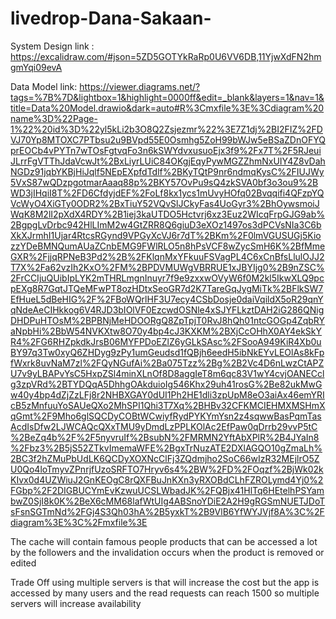 # livedrop-Dana-Sakaan-
System Design link : https://excalidraw.com/#json=5ZD5GOTYkRaRp0U6VV6DB,11YjwXdFN2hmgmYqi09evA


Data Model link: https://viewer.diagrams.net/?tags=%7B%7D&lightbox=1&highlight=0000ff&edit=_blank&layers=1&nav=1&title=Data%20Model.drawio&dark=auto#R%3Cmxfile%3E%3Cdiagram%20name%3D%22Page-1%22%20id%3D%22yl5kLi2b3O8Q2Zsjezmr%22%3E7Z1dj%2BI2FIZ%2FDVJ70Yp8MTOXC7PTbsu2u9BVpd55E0Osmhg5ZoH99bWJw5eBSaZDnOFYQprEOCb4vPYTn7wTOsFgtvqFo3n6kSWYdvxusuoEjx3f9%2Fx7T%2F5RJeuiJLrrFgVTThJdaVcwJt%2BxLiyrLUiC84OKgjEqyPywMGZZhmNxUIY4Z8vDahNGDz91jqbYKBjHiJqlf5NEpEXpfdTdlf%2BKyTQtP9nr6ndmqKysC%2FIUJWy5VxS87wQDzpgotmarAaaq88p%2BKY57OvPu9sQ4zkSVA0bf3o3ou9%2BWD3jIHqiI8T%2FD6CfdyjdEF%2FoLf8kx1ycs1mUvyHOfq02Bvqqifi4QFzpYQVcWyO4XiGTy0ODR2%2BxTiuY52VQvSlJCkyFas4UoGyr3%2BhOywsmoiJWqK8M2lI2pXdX4RDY%2B1iej3kaUTDO5Hctvrj6xz3Euz2WIcqFrpGJG9ab%2BgpgLvDrbc942HlLImM2w4GtZRR8Q6giuD3eXOz1497os3dPCVsNIa3C6bXkXJrmhI1Ujar4RtcsRGynd9VPGyXcVJ6r7dT%2BKm%2F0lmVGUSUGj5KiozzYDeBMNQumAUaZCnbEMG9FWlRLO5n8hPsVCF8wZycSmH6K%2BfMmeGXR%2FjjqRPNeB3Pd2%2B%2FKlqnMxYFkuuFSVagPL4C6xCnBfsLlulOJJ2T7X%2Fa62vzIh2KxO%2FM%2BPDVMUWgVBRRUE1xJBYIjg0%2B9nZSC%2FrCCIjuQUibIpLYK2mTHRLmgnInuyr7f9e9zxxwOVyW6f0M2kl5IkwXLQ9pcpEXg8R7GqtJTQeMFwPT8ozHDtxSeoGR7d2K7TareGqJygMiTk%2BFlkSW7EfHueL5dBeHIG%2F%2FBoWQrlHF3U7ecy4CSbDosje0daiVqildX5oR29qnYqNdeAeCIHkkog6V4RJD3bIOlVF0EzcwdOSNle4xSJYFLkztDAH2iG286QNigDHDPuHTOsM%2BPBNjMeHDOORgQ8ZpTpjT0RvJ8hQh01ntcGOGp4ZqbRYaNpbHi%2BbW54NVKXtw8O70y4bp4cJ3KXKM%2BXjCcOHhX0AY4ekSkYR4%2FG6RHZpkdkJrsB06MYFPDoEZlZ6yGLkSAsc%2FSooA949KiR4Xb0uBY97q3Tw0xyQ6ZHDyg9zPy1umGeudsd1fQBjh6eedH5ibNkEYvLEOlAs8kFpfWxrk8uvNaM7zl%2FQyNGufAi%2Ba075Tzz%2Bg%2B2Vc4D6nLwzCtAPZU7v9yLBAPvYsC5HxpZSl4minXLnOf8D8aggIeT8m6qc83V1wY4cvjOANECclg3zpVRd%2BTYDQqA5DhhgOAkduioIg546Khx29uh41rosG%2Be82ukMwGw40y4bp4dZjZzLFj8r2NHBXGAY0dUI1Ph2HE1dli3zpUpM8eO3aiAx46emYRIcB5zMnfuuYoSAUeQXo2MhSPI1Qhi3T7Xq%2BHBv32CFKMCIEHMXMSHmXqGmt%2F9Mho6glSQCDyCOBtWCwiyfRydPYKYmYsn2z4sqwwBasPqmTasAcdIsDfw2LJWCAQcQXxTMU9yDmdLzPPLKOlAc2EfPaw0qDrrb29vvP5tC%2BeZq4b%2F%2F5nyvruIf%2BsubN%2FMRMN2YftAbXPlR%2B4JYaIn8%2Fbz3%2B5jS52ZTkvImemaWFE%2BgxTrNuzATE2DXlAGQO10gZmaLh%2BC3f2hZMuPbUdLK6QCDyXOXNcClFj3ZQdmjho2SoC66wIzR32MEjlrO5ZU0Qo4loTmyvZPnrjfUzoSRFTO7Hryv6s4%2BW%2FD%2FOqzf%2BjWk02kKIvx0d4UZWiuJ2GnKEOgC8rQXFBuJnKXn3yRXOBdCLhFZROLymd4Yj0%2FGbp%2F2DIGBUCYmEvKzwuUCSLWbadJK%2FQBjx41HlTq6HEtelhPSYambwZ0SjI8k0K%2BeX6cMM68lafWtUIg4ABSnoYDiE2A2H9gRGSmNUETJDoTsFsnSGTmNd%2FGj4S3Qh03hA%2B5yxkT%2B9VlB6YfWYJVjf8A%3C%2Fdiagram%3E%3C%2Fmxfile%3E

The cache will contain famous people products that can be accessed a lot by the followers and the invalidation occurs when the product is removed or edited

Trade Off using multiple servers is that will increase the cost but the app is accessed by many users and the read requests can reach 1500 so multiple servers will increase availability 
